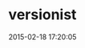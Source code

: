 ---
layout: post
title:  "versionist"
repo:   "bploetz/versionist"
date:   2015-02-18 17:20:05
gemurl: https://github.com/bploetz/versionist
---